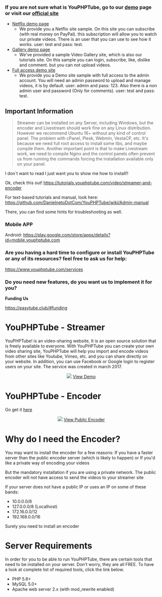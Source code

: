 ### If you are not sure what is YouPHPTube, go to our <a href="https://demo.youphptube.com/" target="_blank">demo</a> page or visit our <a href="https://www.youphptube.com/" target="_blank">official site</a>

* <a href="https://netflix.youphptube.com/" target="_blank">Netflix demo page</a>
  - We provide you a Netflix site sample. On this site you can subscribe (with real money on PayPal). this subscription will allow you to watch our private videos. There is an user that you can use to see how it works. user: test and pass: test.
* <a href="https://tutorials.youphptube.com/" target="_blank">Gallery demo page</a>
  - We've provided a sample Video Gallery site, which is also our tutorials site. On this sample you can login, subscribe, like, dislike and comment. but you can not upload videos. 
* <a href="http://demo.youphptube.com/" target="_blank">Full access demo site</a>
  - We provide you a Demo site sample with full access to the admin account. You will need an admin password to upload and manage videos, it is by default. user: admin and pass: 123. Also there is a non admin user and password (Only for comments). user: test and pass: test.

## Important Information

> Streamer can be installed on any Server, including Windows, but the encoder and Livestream should work fine on any Linux distribution. However we recommend Ubuntu 16+ without any kind of control panel.
> The problem with cPanel, Plesk, Webmin, VestaCP, etc. It's because we need full root access to install some libs, and maybe compile them. Another important point is that to make Livestream work, we need to compile Nginx and the control panels often prevent us from running the commands forcing the installation available only on your panel.

I don´t want to read I just want you to show me how to install!!

Ok, check this out! https://tutorials.youphptube.com/video/streamer-and-encoder

For text-based tutorials and manual, look here: https://github.com/DanielnetoDotCom/YouPHPTube/wiki/Admin-manual

There, you can find some hints for troubleshooting as well.


### Mobile APP
Android: https://play.google.com/store/apps/details?id=mobile.youphptube.com

### Are you having a hard time to configure or install YouPHPTube or any of its resources? feel free to ask us for help:

https://www.youphptube.com/services

### Do you need new features, do you want us to implement it for you?

**Funding Us**

https://easytube.club/#funding

# YouPHPTube - Streamer
YouPHPTube! is an video-sharing website, It is an open source solution that is freely available to everyone. With YouPHPTube you can create your own video sharing site, YouPHPTube will help you import and encode videos from other sites like Youtube, Vimeo, etc. and you can share directly on your website. In addition, you can use Facebook or Google login to register users on your site. The service was created in march 2017.

<div align="center">
<img src="http://www.youphptube.com/img/prints/prints13.png">
<a href="http://demo.youphptube.com/" target="_blank">View Demo</a>
</div>

# YouPHPTube - Encoder
Go get it <a href="https://github.com/DanielnetoDotCom/YouPHPTube-Encoder" target="_blank">here</a>

<div align="center">
<img src="https://youphptube.com/img/prints/encoder.png">
<a href="https://encoder.youphptube.com/" target="_blank">View Public Encoder</a>
</div>

# Why do I need the Encoder?
You may want to install the encoder for a few reasons:
If you have a faster server than the public encoder server (which is likely to happen) or If you'd like a private way of encoding your videos

But the mandatory installation if you are using a private network. The public encoder will not have access to send the videos to your streamer site

If your server does not have a public IP or uses an IP on some of these bands:
- 10.0.0.0/8
- 127.0.0.0/8 (Localhost)
- 172.16.0.0/12
- 192.168.0.0/16

Surely you need to install an encoder

# Server Requirements

In order for you to be able to run YouPHPTube, there are certain tools that need to be installed on your server. Don't worry, they are all FREE. To have a look at complete list of required tools, click the link below.

- PHP 5.6+
- MySQL 5.0+
- Apache web server 2.x (with mod_rewrite enabled)

